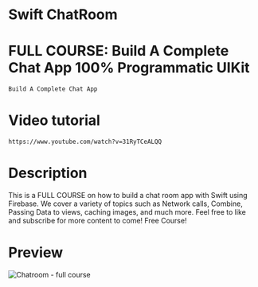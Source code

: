 # Swift ChatRoom

# FULL COURSE: Build A Complete Chat App 100% Programmatic UIKit
    Build A Complete Chat App

# Video tutorial

    https://www.youtube.com/watch?v=31RyTCeALQQ

# Description

This is a FULL COURSE on how to build a chat room app with Swift using Firebase. We cover a variety of topics such as Network calls, Combine, Passing Data to views, caching images, and much more. Feel free to like and subscribe for more content to come! Free Course!

# Preview

![Chatroom - full course](https://user-images.githubusercontent.com/15134835/232072439-1e5d8a3f-5246-4bd7-b3be-7ad03b7f559b.png)
